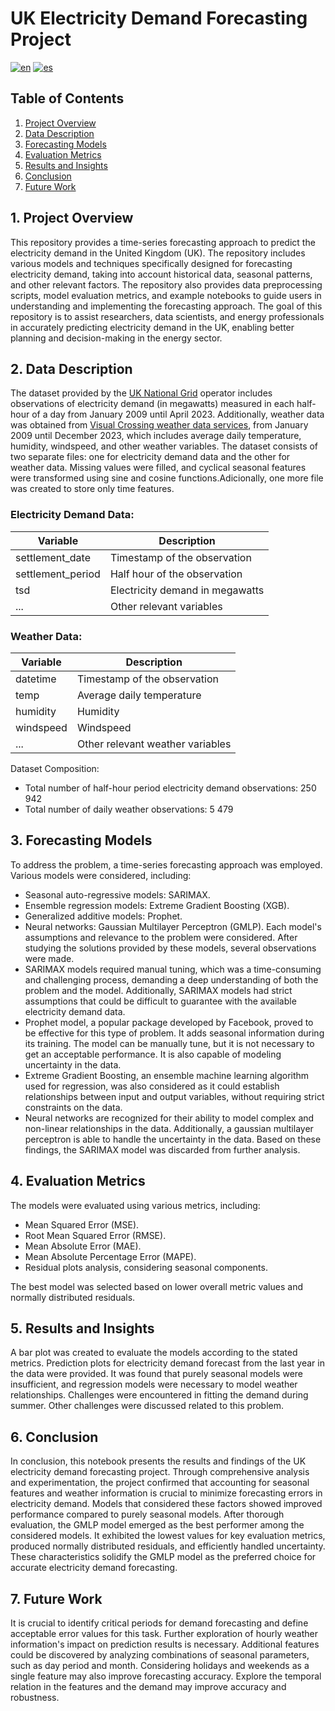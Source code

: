 # UK Electricity Demand Forecasting Project
[![en](https://img.shields.io/badge/lang-en-red.svg)](https://github.com/avillalon-dev/Forecasting.ElectricityDemand.UK/blob/master/README.md)
[![es](https://img.shields.io/badge/lang-es-blue.svg)](https://github.com/jonatasemidio/multilanguage-readme-pattern/blob/master/README.es.md)

## Table of Contents
1. [Project Overview](#project-overview)
2. [Data Description](#data-description)
3. [Forecasting Models](#forecasting-models)
4. [Evaluation Metrics](#evaluation-metrics)
5. [Results and Insights](#results-and-insights)
6. [Conclusion](#conclusion)
7. [Future Work](#future-work)

## 1. Project Overview <a name="project-overview"></a>
This repository provides a time-series forecasting approach to predict the electricity demand in the United Kingdom (UK). The repository includes various models and techniques specifically designed for forecasting electricity demand, taking into account historical data, seasonal patterns, and other relevant factors. The repository also provides data preprocessing scripts, model evaluation metrics, and example notebooks to guide users in understanding and implementing the forecasting approach. The goal of this repository is to assist researchers, data scientists, and energy professionals in accurately predicting electricity demand in the UK, enabling better planning and decision-making in the energy sector.

## 2. Data Description <a name="data-description"></a>
The dataset provided by the [UK National Grid](https://data.nationalgrideso.com) operator includes observations of electricity demand (in megawatts) measured in each half-hour of a day from January 2009 until April 2023. Additionally, weather data was obtained from [Visual Crossing weather data services](https://www.visualcrossing.com/weather/weather-data-services), from January 2009 until December 2023, which includes average daily temperature, humidity, windspeed, and other weather variables. 
The dataset consists of two separate files: one for electricity demand data and the other for weather data. 
Missing values were filled, and cyclical seasonal features were transformed using sine and cosine functions.Adicionally, one more file was created to store only time features.

### Electricity Demand Data:
| Variable          | Description                       |
|-------------------|-----------------------------------|
| settlement_date   | Timestamp of the observation      |
| settlement_period | Half hour of the observation      |
| tsd               | Electricity demand in megawatts   |
| ...               | Other relevant variables          |

### Weather Data:
| Variable          | Description                       |
|-------------------|-----------------------------------|
| datetime          | Timestamp of the observation      |
| temp              | Average daily temperature         |
| humidity          | Humidity                          |
| windspeed         | Windspeed                         |
| ...               | Other relevant weather variables  |

Dataset Composition:
- Total number of half-hour period electricity demand observations: 250 942
- Total number of daily weather observations: 5 479

## 3. Forecasting Models <a name="forecasting-models"></a>
To address the problem, a time-series forecasting approach was employed. Various models were considered, including:
- Seasonal auto-regressive models: SARIMAX.
- Ensemble regression models: Extreme Gradient Boosting (XGB).
- Generalized additive models: Prophet.
- Neural networks: Gaussian Multilayer Perceptron (GMLP).
Each model's assumptions and relevance to the problem were considered. After studying the solutions provided by these models, several observations were made.
- SARIMAX models required manual tuning, which was a time-consuming and challenging process, demanding a deep understanding of both the problem and the model. Additionally, SARIMAX models had strict assumptions that could be difficult to guarantee with the available electricity demand data.
- Prophet model, a popular package developed by Facebook, proved to be effective for this type of problem. It adds seasonal information during its training. The model can be manually tune, but it is not necessary to get an acceptable performance. It is also capable of modeling uncertainty in the data. 
- Extreme Gradient Boosting, an ensemble machine learning algorithm used for regression, was also considered as it could establish relationships between input and output variables, without requiring strict constraints on the data. 
- Neural networks are recognized for their ability to model complex and non-linear relationships in the data. Additionally, a gaussian multilayer perceptron is able to handle the uncertainty in the data.
Based on these findings, the SARIMAX model was discarded from further analysis.

## 4. Evaluation Metrics <a name="evaluation-metrics"></a>
The models were evaluated using various metrics, including:
- Mean Squared Error (MSE).
- Root Mean Squared Error (RMSE).
- Mean Absolute Error (MAE).
- Mean Absolute Percentage Error (MAPE).
- Residual plots analysis, considering seasonal components.

The best model was selected based on lower overall metric values and normally distributed residuals.

## 5. Results and Insights <a name="results-and-insights"></a>
A bar plot was created to evaluate the models according to the stated metrics. Prediction plots for electricity demand forecast from the last year in the data were provided. It was found that purely seasonal models were insufficient, and regression models were necessary to model weather relationships. Challenges were encountered in fitting the demand during summer. Other challenges were discussed related to this problem.

## 6. Conclusion <a name="conclusion"></a>
In conclusion, this notebook presents the results and findings of the UK electricity demand forecasting project. Through comprehensive analysis and experimentation, the project confirmed that accounting for seasonal features and weather information is crucial to minimize forecasting errors in electricity demand. Models that considered these factors showed improved performance compared to purely seasonal models. After thorough evaluation, the GMLP model emerged as the best performer among the considered models. It exhibited the lowest values for key evaluation metrics, produced normally distributed residuals, and efficiently handled uncertainty. These characteristics solidify the GMLP model as the preferred choice for accurate electricity demand forecasting.

## 7. Future Work <a name="future-work"></a>
It is crucial to identify critical periods for demand forecasting and define acceptable error values for this task. Further exploration of hourly weather information's impact on prediction results is necessary. Additional features could be discovered by analyzing combinations of seasonal parameters, such as day period and month. Considering holidays and weekends as a single feature may also improve forecasting accuracy. Explore the temporal relation in the features and the demand may improve accuracy and robustness.

